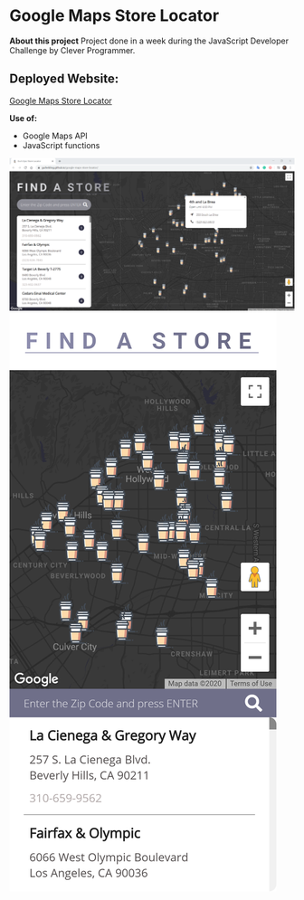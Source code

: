 # Google Maps Store Locator

**About this project**
Project done in a week during the JavaScript Developer Challenge by Clever Programmer.

## Deployed Website:

[Google Maps Store Locator](https://gdhebling.github.io/google-maps-store-locator/)
<br />

**Use of:**
- Google Maps API
- JavaScript functions

<a href="https://gdhebling.github.io/google-maps-store-locator/" alt="Website Screenshot">![Website Desktop Version](media\store-locator-desktop-version.png)</a> <br />
<a href="https://gdhebling.github.io/google-maps-store-locator/" alt="Website Mobile Screenshot">![Website Mobile Version](media\store-locator-mobile-version1.png)</a>
